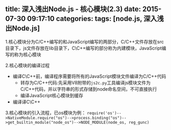 title: 深入浅出Node.js - 核心模块(2.3)
date: 2015-07-30 09:17:10
categories:
tags: [node.js, 深入浅出Node.js]
---

1.核心模块分为C/C++编写的和JavaScript编写的两部分，C/C++文件存放在src目录下，js文件存放在lib目录下，C\C++编写的部分称为内建模块，JavaScript编写的称为核心模块

2.核心模块的编译过程
- 编译C\C++前，编译程序需要将所有的JavaScript模块文件编译为C/C++代码
    - 转存为C/C++代码:先采用V8附带的`js2c.py`工具编译js模块文件为C/C++代码，并以字符串的形式存储到node命名空间，不可直接执行
    - 编译JavaScript核心模块到缓存
- 编译译C\C++

3.核心模块的引入流程，已os模块为例：
`require('os')-->NativeModule.require("os")-->process.binding("os")-->get_builtin_module("node_os")-->NODE_MODULE(node_os, reg_gunc)`
